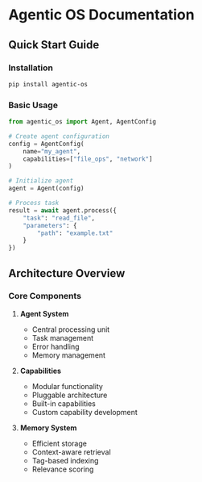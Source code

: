 # Agentic OS Documentation

## Quick Start Guide

### Installation

```bash
pip install agentic-os
```

### Basic Usage

```python
from agentic_os import Agent, AgentConfig

# Create agent configuration
config = AgentConfig(
    name="my_agent",
    capabilities=["file_ops", "network"]
)

# Initialize agent
agent = Agent(config)

# Process task
result = await agent.process({
    "task": "read_file",
    "parameters": {
        "path": "example.txt"
    }
})
```

## Architecture Overview

### Core Components

1. **Agent System**
   - Central processing unit
   - Task management
   - Error handling
   - Memory management

2. **Capabilities**
   - Modular functionality
   - Pluggable architecture
   - Built-in capabilities
   - Custom capability development

3. **Memory System**
   - Efficient storage
   - Context-aware retrieval
   - Tag-based indexing
   - Relevance scoring